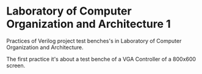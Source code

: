 # Laboratory of Computer Organization and Architecture 1

Practices of  Verilog project test benches's in Laboratory of Computer Organization and Architecture.

The first practice it's about a test benche of a VGA Controller of a 800x600 screen.
